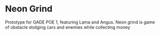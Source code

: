 # Neon Grind
 Prototype for GADE POE 1, featuring Lama and Angus. Neon grind is game of obstacle dodging cars and enemies while collecting money

